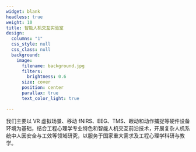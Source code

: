 ```yaml
---
widget: blank
headless: true
weight: 10
title: 智能人机交互实验室
design:
  columns: "1"
  css_style: null
  css_class: null
  background:
    image:
      filename: background.jpg
      filters:
        brightness: 0.6
      size: cover
      position: center
      parallax: true
      text_color_light: true

---
```

我们主要以 VR 虚拟场景、移动 fNIRS、EEG、TMS、眼动和动作捕捉等硬件设备环境为基础，结合工程心理学专业特色和智能人机交互前沿技术，开展复杂人机系统中人因安全与工效等领域研究，以服务于国家重大需求及工程心理学科研与教学。
